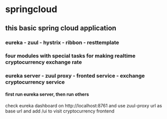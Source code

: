 # springcloud 
## this basic spring cloud application
### eureka - zuul - hystrix - ribbon - resttemplate
### four modules with special tasks for making realtime cryptocurrency exchange rate
### eureka server - zuul proxy - fronted service - exchange cryptocurrency service
#### first run eureka server, then run others
check eureka dashboard on http://localhost:8761 
and use zuul-proxy url as base url and add /ui to visit cryptocurrency frontend
